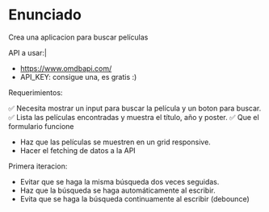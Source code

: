 # Enunciado

Crea una aplicacion para buscar películas

API a usar:|

- https://www.omdbapi.com/
- API_KEY: consigue una, es gratis :)

Requerimientos:

✅ Necesita mostrar un input para buscar la película y un boton para buscar.
✅ Lista las películas encontradas y muestra el título, año y poster.
✅ Que el formulario funcione
- Haz que las películas se muestren en un grid responsive.
- Hacer el fetching de datos a la API

Primera iteracion:

- Evitar que se haga la misma búsqueda dos veces seguidas.
- Haz que la búsqueda se haga automáticamente al escribir.
- Evita que se haga la búsqueda continuamente al escribir (debounce)